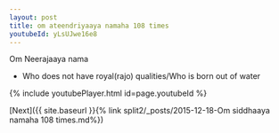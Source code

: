 ```yaml
---
layout: post
title: om ateendriyaaya namaha 108 times
youtubeId: yLsUJwe16e8
---
```

 
 
Om Neerajaaya nama 
 
 -  Who does not have royal(rajo) qualities/Who is born out of water 
 
  
 
  
 
 
 
 
 
 


{% include youtubePlayer.html id=page.youtubeId %}
 
[Next]({{ site.baseurl }}{% link  split2/_posts/2015-12-18-Om siddhaaya namaha 108 times.md%})
 
